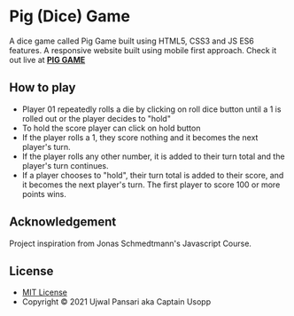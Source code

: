 # Pig (Dice) Game

A dice game called Pig Game built using HTML5, CSS3 and JS ES6 features.
A responsive website built using mobile first approach. Check it out live at [__PIG GAME__](https://captain-usopp.github.io/pig-game/)

## How to play

* Player 01 repeatedly rolls a die by clicking on roll dice button until a 1 is rolled out or the player decides to "hold"
* To hold the score player can click on hold button
* If the player rolls a 1, they score nothing and it becomes the next player's turn.
* If the player rolls any other number, it is added to their turn total and the player's turn continues.
* If a player chooses to "hold", their turn total is added to their score, and it becomes the next player's turn.
The first player to score 100 or more points wins.

## Acknowledgement

Project inspiration from Jonas Schmedtmann's Javascript Course.

## License

* [MIT License](https://opensource.org/licenses/MIT)
* Copyright &copy; 2021 Ujwal Pansari aka Captain Usopp
